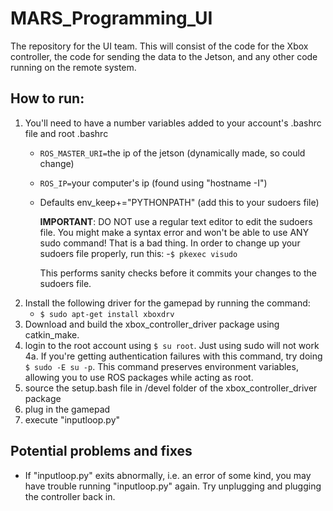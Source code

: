 # MARS_Programming_UI
The repository for the UI team. This will consist of the code for the Xbox controller, the code for sending the data to the Jetson, and any other code running on the remote system. 
## How to run:
1. You'll need to have a number variables added to your account's .bashrc file and root .bashrc
    - `ROS_MASTER_URI=`the ip of the jetson (dynamically made, so could change)
    - `ROS_IP=`your computer's ip (found using "hostname -I")
    - Defaults env_keep+="PYTHONPATH" (add this to your sudoers file)
    
        **IMPORTANT**: DO NOT use a regular text editor to edit the sudoers file. You might make a syntax error and won't be able to use ANY sudo command! That is a bad thing. In order to change up your sudoers file properly, run this: 
         -`$ pkexec visudo`
         
        This performs sanity checks before it commits your changes to the sudoers file.
2. Install the following driver for the gamepad by running the command:
    - `$ sudo apt-get install xboxdrv`
3. Download and build the xbox_controller_driver package using catkin_make.
4. login to the root account using `$ su root`.  Just using sudo will not work
    4a. If you're getting authentication failures with this command, try doing `$ sudo -E su -p`. This command preserves environment variables, allowing you to use ROS packages while acting as root.
5. source the setup.bash file in /devel folder of the xbox_controller_driver package
6. plug in the gamepad
7. execute "inputloop.py"

## Potential problems and fixes
- If "inputloop.py" exits abnormally, i.e. an error of some kind, you may have trouble running "inputloop.py" again.  Try unplugging and plugging the controller back in.
